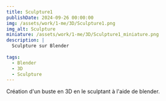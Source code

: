 ```yaml
---
title: Sculpture1
publishDate: 2024-09-26 00:00:00
img: /assets/work/1-me/3D/Sculpture1.png
img_alt: Sculpture
miniature: /assets/work/1-me/3D/Sculpture1_miniature.png
description: |
  Sculpture sur Blender
  
tags:
  - Blender
  - 3D
  - Sculpture
---
```


Création d'un buste en 3D en le sculptant à l'aide de blender.